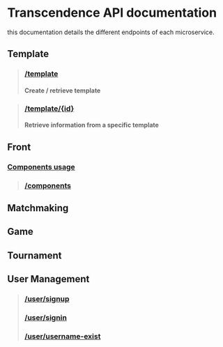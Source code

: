 # Transcendence API documentation

this documentation details the different endpoints of each microservice.

## Template

> ### [/template](Template_api_Documentation.md#template)
>
> #### Create / retrieve template

> ### [/template/{id}](Template-API-Documentation.md#templateid)
> 
> #### Retrieve information from a specific template

## Front
### [Components usage](../front/doc/front.md)
> ### [/components](../front/doc/components.md)

## Matchmaking

## Game

## Tournament

## User Management
> ### [/user/signup](../user_management/doc/User_management.md#signup)
> ### [/user/signin](../user_management/doc/User_management.md#signin)
> ### [/user/username-exist](../user_management/doc/User_management.md#username-exist)


